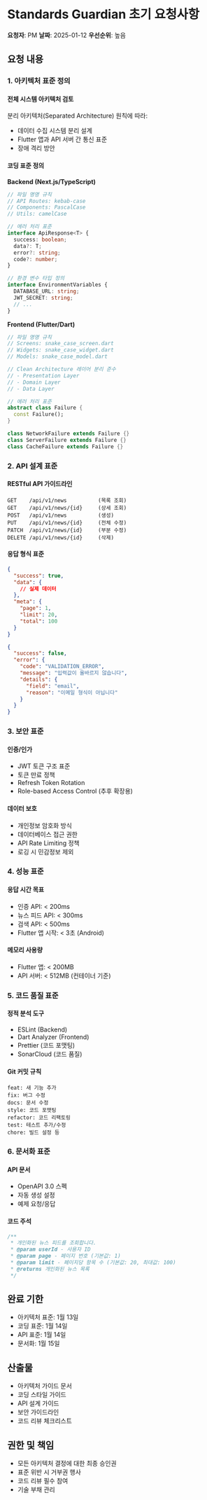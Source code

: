 # Standards Guardian 초기 요청사항

**요청자**: PM
**날짜**: 2025-01-12
**우선순위**: 높음

## 요청 내용

### 1. 아키텍처 표준 정의

#### 전체 시스템 아키텍처 검토
분리 아키텍처(Separated Architecture) 원칙에 따라:
- 데이터 수집 시스템 분리 설계
- Flutter 앱과 API 서버 간 통신 표준
- 장애 격리 방안

#### 코딩 표준 정의

**Backend (Next.js/TypeScript)**
```typescript
// 파일 명명 규칙
// API Routes: kebab-case
// Components: PascalCase
// Utils: camelCase

// 에러 처리 표준
interface ApiResponse<T> {
  success: boolean;
  data?: T;
  error?: string;
  code?: number;
}

// 환경 변수 타입 정의
interface EnvironmentVariables {
  DATABASE_URL: string;
  JWT_SECRET: string;
  // ...
}
```

**Frontend (Flutter/Dart)**
```dart
// 파일 명명 규칙
// Screens: snake_case_screen.dart
// Widgets: snake_case_widget.dart
// Models: snake_case_model.dart

// Clean Architecture 레이어 분리 준수
// - Presentation Layer
// - Domain Layer  
// - Data Layer

// 에러 처리 표준
abstract class Failure {
  const Failure();
}

class NetworkFailure extends Failure {}
class ServerFailure extends Failure {}
class CacheFailure extends Failure {}
```

### 2. API 설계 표준

#### RESTful API 가이드라인
```
GET    /api/v1/news          (목록 조회)
GET    /api/v1/news/{id}     (상세 조회)
POST   /api/v1/news          (생성)
PUT    /api/v1/news/{id}     (전체 수정)
PATCH  /api/v1/news/{id}     (부분 수정)
DELETE /api/v1/news/{id}     (삭제)
```

#### 응답 형식 표준
```json
{
  "success": true,
  "data": {
    // 실제 데이터
  },
  "meta": {
    "page": 1,
    "limit": 20,
    "total": 100
  }
}

{
  "success": false,
  "error": {
    "code": "VALIDATION_ERROR",
    "message": "입력값이 올바르지 않습니다",
    "details": {
      "field": "email",
      "reason": "이메일 형식이 아닙니다"
    }
  }
}
```

### 3. 보안 표준

#### 인증/인가
- JWT 토큰 구조 표준
- 토큰 만료 정책
- Refresh Token Rotation
- Role-based Access Control (추후 확장용)

#### 데이터 보호
- 개인정보 암호화 방식
- 데이터베이스 접근 권한
- API Rate Limiting 정책
- 로깅 시 민감정보 제외

### 4. 성능 표준

#### 응답 시간 목표
- 인증 API: < 200ms
- 뉴스 피드 API: < 300ms
- 검색 API: < 500ms
- Flutter 앱 시작: < 3초 (Android)

#### 메모리 사용량
- Flutter 앱: < 200MB
- API 서버: < 512MB (컨테이너 기준)

### 5. 코드 품질 표준

#### 정적 분석 도구
- ESLint (Backend)
- Dart Analyzer (Frontend)
- Prettier (코드 포맷팅)
- SonarCloud (코드 품질)

#### Git 커밋 규칙
```
feat: 새 기능 추가
fix: 버그 수정
docs: 문서 수정
style: 코드 포맷팅
refactor: 코드 리팩토링
test: 테스트 추가/수정
chore: 빌드 설정 등
```

### 6. 문서화 표준

#### API 문서
- OpenAPI 3.0 스펙
- 자동 생성 설정
- 예제 요청/응답

#### 코드 주석
```typescript
/**
 * 개인화된 뉴스 피드를 조회합니다.
 * @param userId - 사용자 ID
 * @param page - 페이지 번호 (기본값: 1)
 * @param limit - 페이지당 항목 수 (기본값: 20, 최대값: 100)
 * @returns 개인화된 뉴스 목록
 */
```

## 완료 기한
- 아키텍처 표준: 1월 13일
- 코딩 표준: 1월 14일
- API 표준: 1월 14일
- 문서화: 1월 15일

## 산출물
- 아키텍처 가이드 문서
- 코딩 스타일 가이드
- API 설계 가이드
- 보안 가이드라인
- 코드 리뷰 체크리스트

## 권한 및 책임
- 모든 아키텍처 결정에 대한 최종 승인권
- 표준 위반 시 거부권 행사
- 코드 리뷰 필수 참여
- 기술 부채 관리
